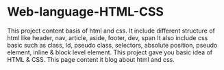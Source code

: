 # Web-language-HTML-CSS
This project content basis of html and css.
It include different structure of html like header, nav, article, aside, footer, dev, span
It also include css basic such as class, Id, pseudo class, selectors, absolute position, pseudo element, inline & block level element.
This project gave you basic idea of HTML & CSS.
This page content it blog about html and css.
